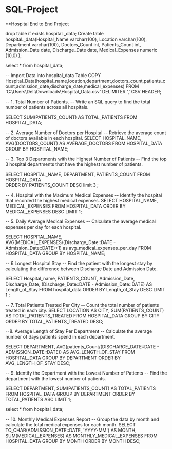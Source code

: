 # SQL-Project 
**Hospital End to End Project

drop table if exists hospitaL_data;
Create table hospitaL_data(Hospital_Name varchar(100),
                           Location varchar(100),
						   Department varchar(100),
						   Doctors_Count int,
						   Patients_Count int,
						   Admission_Date date,
						   Discharge_Date date,
						   Medical_Expenses numeric (10,0)
);

select * from hospital_data;

-- Import Data into hospital_data Table
COPY Hospital_Data(hospital_name,location,department,doctors_count,patients_count,admission_date,discharge_date,medical_expenses) 
FROM 'C:\Users\Dell\Downloads\Hospital_Data.csv'
DELIMITER ','
CSV HEADER;

-- 1. Total Number of Patients.
-- Write an SQL query to find the total number of patients across all hospitals.

SELECT
	SUM(PATIENTS_COUNT) AS TOTAL_PATIENTS
FROM
	HOSPITAL_DATA;
	
-- 2. Average Number of Doctors per Hospital
--  Retrieve the average count of doctors available in each hospital.
SELECT
	HOSPITAL_NAME,
	AVG(DOCTORS_COUNT) AS AVERAGE_DOCTORS
FROM
	HOSPITAL_DATA
GROUP BY
	HOSPITAL_NAME;

-- 3. Top 3 Departments with the Highest Number of Patients
-- Find the top 3 hospital departments that have the highest number of patients.

SELECT
	HOSPITAL_NAME,
	DEPARTMENT,
	PATIENTS_COUNT
FROM
	HOSPITAL_DATA	
ORDER BY
	PATIENTS_COUNT DESC limit  3 ;
	
-- 4. Hospital with the Maximum Medical Expenses
-- Identify the hospital that recorded the highest medical expenses.
SELECT
	HOSPITAL_NAME,
	MEDICAL_EXPENSES
FROM
	HOSPITAL_DATA
ORDER BY
	MEDICAL_EXPENSES DESC
LIMIT 1;

-- 5. Daily Average Medical Expenses
-- Calculate the average medical expenses per day for each hospital.

SELECT
	HOSPITAL_NAME, 
	AVG(MEDICAL_EXPENSES/(Discharge_Date::DATE - Admission_Date::DATE)+1) as avg_medical_expenses_per_day
FROM
	HOSPITAL_DATA
GROUP BY
	HOSPITAL_NAME;



	
	
-- 6.Longest Hospital Stay
-- Find the patient with the longest stay by calculating the difference between Discharge Date and Admission Date.


SELECT 
    Hospital_name,
	PATIENTS_COUNT,
    Admission_Date, 
    Discharge_Date, 
    (Discharge_Date::DATE - Admission_Date::DATE) AS Length_of_Stay
FROM hospital_data
ORDER BY Length_of_Stay DESC
LIMIT 1 ;


-- 7. Total Patients Treated Per City
-- Count the total number of patients treated in each city.
SELECT
	LOCATION AS CITY,
	SUM(PATIENTS_COUNT) AS TOTAL_PATIENTS_TREATED
FROM
	HOSPITAL_DATA
GROUP BY
	CITY
ORDER BY
	TOTAL_PATIENTS_TREATED DESC;

--8. Average Length of Stay Per Department
-- Calculate the average number of days patients spend in each department.	

SELECT
	DEPARTMENT, 
	AVG(patients_Count/(DISCHARGE_DATE::DATE - ADMISSION_DATE::DATE)) AS AVG_LENGTH_OF_STAY
FROM
	HOSPITAL_DATA
GROUP BY
	DEPARTMENT
ORDER BY
	AVG_LENGTH_OF_STAY DESC;
	
-- 9. Identify the Department with the Lowest Number of Patients
-- Find the department with the lowest number of patients.	


SELECT
	DEPARTMENT,
	SUM(PATIENTS_COUNT) AS TOTAL_PATIENTS
FROM
	HOSPITAL_DATA
GROUP BY
	DEPARTMENT
ORDER BY
	TOTAL_PATIENTS ASC
LIMIT
	1;

select * from hospital_data; 

-- 10. Monthly Medical Expenses Report
-- Group the data by month and calculate the total medical expenses for each month.
SELECT
	TO_CHAR(ADMISSION_DATE::DATE, 'YYYY-MM') AS MONTH,
	SUM(MEDICAL_EXPENSES) AS MONTHLY_MEDICAL_EXPENSES
FROM
	HOSPITAL_DATA
GROUP BY
	MONTH
ORDER BY
	MONTH DESC;
